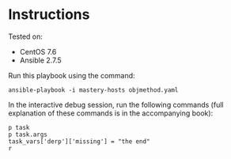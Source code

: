 # Instructions

Tested on:
- CentOS 7.6
- Ansible 2.7.5

Run this playbook using the command:

    ansible-playbook -i mastery-hosts objmethod.yaml

In the interactive debug session, run the following commands (full explanation of these commands is in the accompanying book):

    p task
    p task.args
    task_vars['derp']['missing'] = "the end"
    r

